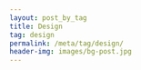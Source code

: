 ```yaml
---
layout: post_by_tag
title: Design
tag: design
permalink: /meta/tag/design/
header-img: images/bg-post.jpg
---
```

